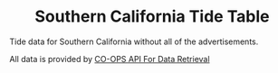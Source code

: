 <h1 align="center">
  Southern California Tide Table
</h1>

Tide data for Southern California without all of the advertisements.

All data is provided by <a href="https://tidesandcurrents.noaa.gov/api/" target="_blank">CO-OPS API For Data Retrieval</a>
